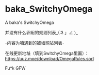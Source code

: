 # baka_SwitchyOmega
A baka's SwitchyOmega

并没有什么卵用的规则列表_(:3 」∠ )_

-内容为咱遇到的被墙网站列表-

在线更新地址（填到SwitchyOmega里面）：https://uuz.moe/download/OmegaRules.sorl

Fu*k GFW
